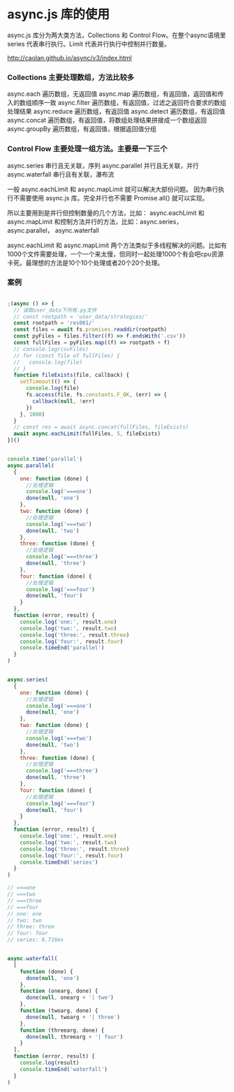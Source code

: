 # async.js 库的使用

async.js 库分为两大类方法，Collections 和 Control Flow。在整个async语境里 series 代表串行执行。Limit 代表并行执行中控制并行数量。

http://caolan.github.io/async/v3/index.html

### Collections 主要处理数组，方法比较多

  async.each 遍历数组，无返回值
  async.map 遍历数组，有返回值，返回值和传入的数组顺序一致
  async.filter 遍历数组，有返回值，过滤之返回符合要求的数组处理结果
  async.reduce 遍历数组，有返回值
  async.detect 遍历数组，有返回值
  async.concat 遍历数组，有返回值，将数组处理结果拼接成一个数组返回
  async.groupBy 遍历数组，有返回值，根据返回值分组



### Control Flow 主要处理一组方法。主要是一下三个

  async.series 串行且无关联，序列
  async.parallel 并行且无关联，并行
  async.waterfall 串行且有关联，瀑布流


一般 async.eachLimit 和 async.mapLimit 就可以解决大部份问题。
因为串行执行不需要使用 async.js 库。完全并行也不需要 Promise.all() 就可以实现。

所以主要用到是并行但控制数量的几个方法，比如： async.eachLimit 和 async.mapLimit
和控制方法并行的方法，比如：async.series， async.parallel， async.waterfall


async.eachLimit 和 async.mapLimit 两个方法类似于多线程解决的问题。比如有1000个文件需要处理，一个一个来太慢，但同时一起处理1000个有会吧cpu资源卡死。最理想的方法是10个10个处理或者20个20个处理。


### 案例

```js

;(async () => {
  // 读取user_data下所有.py文件
  // const rootpath = 'user_data/strategies/'
  const rootpath = 'res001/'
  const files = await fs.promises.readdir(rootpath)
  const pyFiles = files.filter((f) => f.endsWith('.csv'))
  const fullFiles = pyFiles.map((f) => rootpath + f)
  // console.log(csvFiles)
  // for (const file of fullFiles) {
  //   console.log(file)
  // }
  function fileExists(file, callback) {
    setTimeout(() => {
      console.log(file)
      fs.access(file, fs.constants.F_OK, (err) => {
        callback(null, !err)
      })
    }, 1000)
  }
  // const res = await async.concat(fullFiles, fileExists)
  await async.eachLimit(fullFiles, 5, fileExists)
})()


console.time('parallel')
async.parallel(
  {
    one: function (done) {
      //处理逻辑
      console.log('===one')
      done(null, 'one')
    },
    two: function (done) {
      //处理逻辑
      console.log('===two')
      done(null, 'two')
    },
    three: function (done) {
      //处理逻辑
      console.log('===three')
      done(null, 'three')
    },
    four: function (done) {
      //处理逻辑
      console.log('===four')
      done(null, 'four')
    }
  },
  function (error, result) {
    console.log('one:', result.one)
    console.log('two:', result.two)
    console.log('three:', result.three)
    console.log('four:', result.four)
    console.timeEnd('parallel')
  }
)


async.series(
  {
    one: function (done) {
      //处理逻辑
      console.log('===one')
      done(null, 'one')
    },
    two: function (done) {
      //处理逻辑
      console.log('===two')
      done(null, 'two')
    },
    three: function (done) {
      //处理逻辑
      console.log('===three')
      done(null, 'three')
    },
    four: function (done) {
      //处理逻辑
      console.log('===four')
      done(null, 'four')
    }
  },
  function (error, result) {
    console.log('one:', result.one)
    console.log('two:', result.two)
    console.log('three:', result.three)
    console.log('four:', result.four)
    console.timeEnd('series')
  }
)

// ===one
// ===two
// ===three
// ===four
// one: one
// two: two
// three: three
// four: four
// series: 6.716ms


async.waterfall(
  [
    function (done) {
      done(null, 'one')
    },
    function (onearg, done) {
      done(null, onearg + '| two')
    },
    function (twoarg, done) {
      done(null, twoarg + '| three')
    },
    function (threearg, done) {
      done(null, threearg + '| four')
    }
  ],
  function (error, result) {
    console.log(result)
    console.timeEnd('waterfall')
  }
)

```
